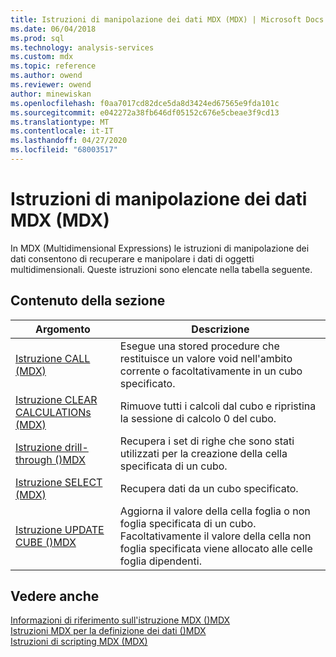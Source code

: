 ```yaml
---
title: Istruzioni di manipolazione dei dati MDX (MDX) | Microsoft Docs
ms.date: 06/04/2018
ms.prod: sql
ms.technology: analysis-services
ms.custom: mdx
ms.topic: reference
ms.author: owend
ms.reviewer: owend
author: minewiskan
ms.openlocfilehash: f0aa7017cd82dce5da8d3424ed67565e9fda101c
ms.sourcegitcommit: e042272a38fb646df05152c676e5cbeae3f9cd13
ms.translationtype: MT
ms.contentlocale: it-IT
ms.lasthandoff: 04/27/2020
ms.locfileid: "68003517"
---
```

# <a name="mdx-data-manipulation-statements-mdx"></a>Istruzioni di manipolazione dei dati MDX (MDX)


  In MDX (Multidimensional Expressions) le istruzioni di manipolazione dei dati consentono di recuperare e manipolare i dati di oggetti multidimensionali. Queste istruzioni sono elencate nella tabella seguente.  
  
## <a name="in-this-section"></a>Contenuto della sezione  
  
|Argomento|Descrizione|  
|-----------|-----------------|  
|[Istruzione CALL &#40;MDX&#41;](../mdx/mdx-data-manipulation-call.md)|Esegue una stored procedure che restituisce un valore void nell'ambito corrente o facoltativamente in un cubo specificato.|  
|[Istruzione CLEAR CALCULATIONs &#40;MDX&#41;](../mdx/mdx-data-manipulation-clear-calculations.md)|Rimuove tutti i calcoli dal cubo e ripristina la sessione di calcolo 0 del cubo.|  
|[Istruzione drill-through &#40;&#41;MDX](../mdx/mdx-data-manipulation-drillthrough.md)|Recupera i set di righe che sono stati utilizzati per la creazione della cella specificata di un cubo.|  
|[Istruzione SELECT &#40;MDX&#41;](../mdx/mdx-data-manipulation-select.md)|Recupera dati da un cubo specificato.|  
|[Istruzione UPDATE CUBE &#40;&#41;MDX](../mdx/mdx-data-manipulation-update-cube.md)|Aggiorna il valore della cella foglia o non foglia specificata di un cubo. Facoltativamente il valore della cella non foglia specificata viene allocato alle celle foglia dipendenti.|  
  
## <a name="see-also"></a>Vedere anche  
 [Informazioni di riferimento sull'istruzione MDX &#40;&#41;MDX](../mdx/mdx-statement-reference-mdx.md)   
 [Istruzioni MDX per la definizione dei dati &#40;&#41;MDX](../mdx/mdx-data-definition-statements-mdx.md)   
 [Istruzioni di scripting MDX &#40;MDX&#41;](../mdx/mdx-scripting-statements-mdx.md)  
  
  
